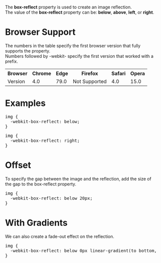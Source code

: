 The <b>box-reflect</b> property is used to create an image reflection.
<br>
The value of the <b>box-reflect</b> property can be: <b>below</b>, <b>above</b>, <b>left</b>, or <b>right</b>.
<h1>Browser Support</h1>
The numbers in the table specify the first browser version that fully supports the property.
<br>
Numbers followed by -webkit- specify the first version that worked with a prefix.
<table class="ws-table-all notranslate">
  <tr>
    <th>Browser</th>
    <th>Chrome</th>
    <th>Edge</th>
    <th>Firefox</th>
    <th>Safari</th>
    <th>Opera</th>
  </tr>
  <tr>
    <td>Version</td>
    <td>4.0</td>
    <td>79.0</td>
    <td>Not Supported</td>
    <td>4.0</td>
    <td>15.0</td>
  </tr>
</table>
<h1>Examples</h1>
<pre>
img {
  -webkit-box-reflect: below;
}
</pre>
<pre>
img {
  -webkit-box-reflect: right;
}
</pre>
<h1>Offset</h1>
To specify the gap between the image and the reflection, add the size of the gap to the box-reflect property.
<pre>
img {
  -webkit-box-reflect: below 20px;
}
</pre>
<h1>With Gradients</h1>
We can also create a fade-out effect on the reflection.
<pre>
img {
  -webkit-box-reflect: below 0px linear-gradient(to bottom, rgba(0,0,0,0.0), rgba(0,0,0,0.4));
}
</pre>
